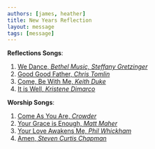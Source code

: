 ```yaml
---
authors: [james, heather]
title: New Years Reflection
layout: message
tags: [message]
---
```


**Reflections Songs**:

1. [We Dance, *Bethel Music, Steffany Gretzinger* ](https://www.youtube.com/watch?v=86P1rmOEMhk)
2. [Good Good Father, *Chris Tomlin*](https://www.youtube.com/watch?v=UgCsbnhTNDo)
3. [Come, Be With Me, *Keith Duke*](https://www.youtube.com/watch?v=mLy0qzcPXVo)
4. [It is Well, *Kristene Dimarco*](https://www.youtube.com/watch?v=wGozVAyhMCo)

**Worship Songs**:

1. [Come As You Are, *Crowder*](https://www.youtube.com/watch?v=HELQyZNnR-g)
2. [Your Grace is Enough, *Matt Maher*](https://www.youtube.com/watch?v=LISbMRp0Y64)
3. [Your Love Awakens Me, *Phil Whickham*](https://www.youtube.com/watch?v=VIMh6lS6VjE)
4. [Amen, *Steven Curtis Chapman*](https://www.youtube.com/watch?v=QOEo6epUQjQ)
